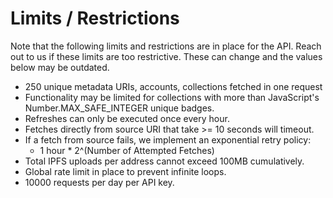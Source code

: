 # Limits / Restrictions

Note that the following limits and restrictions are in place for the API. Reach out to us if these limits are too restrictive. These can change and the values below may be outdated.

* 250 unique metadata URIs, accounts, collections fetched in one request
* Functionality may be limited for collections with more than JavaScript's Number.MAX\_SAFE\_INTEGER unique badges.
* Refreshes can only be executed once every hour.
* Fetches directly from source URI that take >= 10 seconds will timeout.
* If a fetch from source fails, we implement an exponential retry policy:&#x20;
  * 1 hour \* 2^(Number of Attempted Fetches)
* Total IPFS uploads per address cannot exceed 100MB cumulatively.
* Global rate limit in place to prevent infinite loops.
* 10000 requests per day per API key.
